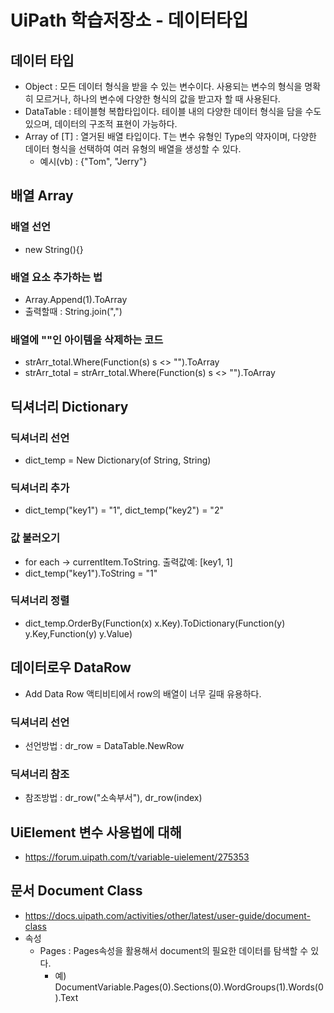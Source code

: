 # UiPath 학습저장소 - 데이터타입

## 데이터 타입
- Object : 모든 데이터 형식을 받을 수 있는 변수이다. 사용되는 변수의 형식을 명확히 모르거나, 하나의 변수에 다양한 형식의 값을 받고자 할 때 사용된다.
- DataTable : 테이블형 복합타입이다. 테이블 내의 다양한 데이터 형식을 담을 수도 있으며, 데이터의 구조적 표현이 가능하다.
- Array of [T] : 열거된 배열 타입이다. T는 변수 유형인 Type의 약자이며, 다양한 데이터 형식을 선택하여 여러 유형의 배열을 생성할 수 있다.
    - 예시(vb) : {"Tom", "Jerry"}

## 배열 Array
### 배열 선언
- new String(){}

### 배열 요소 추가하는 법
- Array.Append(1).ToArray
- 출력할때 : String.join(",")

### 배열에 ""인 아이템을 삭제하는 코드
- strArr_total.Where(Function(s) s <> "").ToArray
- strArr_total = strArr_total.Where(Function(s) s <> "").ToArray

## 딕셔너리 Dictionary
### 딕셔너리 선언
- dict_temp = New Dictionary(of String, String)
### 딕셔너리 추가
- dict_temp("key1") = "1", dict_temp("key2") = "2"
### 값 불러오기
- for each -> currentItem.ToString. 출력값예: [key1, 1]
- dict_temp("key1").ToString = "1"
### 딕셔너리 정렬
- dict_temp.OrderBy(Function(x) x.Key).ToDictionary(Function(y) y.Key,Function(y) y.Value)

## 데이터로우 DataRow
- Add Data Row 액티비티에서 row의 배열이 너무 길때 유용하다.
### 딕셔너리 선언
- 선언방법 : dr_row = DataTable.NewRow
### 딕셔너리 참조
- 참조방법 : dr_row("소속부서"), dr_row(index)

## UiElement 변수 사용법에 대해
- https://forum.uipath.com/t/variable-uielement/275353

## 문서 Document Class
- https://docs.uipath.com/activities/other/latest/user-guide/document-class
- 속성
    - Pages : Pages속성을 활용해서 document의 필요한 데이터를 탐색할 수 있다.
        - 예) DocumentVariable.Pages(0).Sections(0).WordGroups(1).Words(0).Text